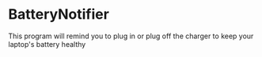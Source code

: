 # BatteryNotifier
This program will remind you to plug in or plug off the charger to keep your laptop's battery healthy
